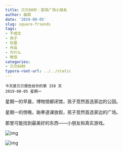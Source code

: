 ```yaml
---
title: 贝贝60秒：菜场广场小朋友
author: 曲政
date: '2019-08-05'
slug: square-friends
tags:
- 不成文
- 孩子
- 玩耍
- 作品
- 为什么
- 微信
categories:
- 贝贝60秒
typora-root-url: ../../static
---
```


```
今天是贝贝报告给你的第 158 天
2019-08-05 星期一
```

星期一的早晨，博物馆都闭馆，孩子竞然首选家边的公园。

星期一的傍晚，跆拳道课放假，孩子竞然首选家边的广场。

那里可能找到最美好的东西——小朋友和真实游戏。

![img](/images/2019-08-05-%E8%B4%9D%E8%B4%9D60%E7%A7%92%EF%BC%9A%E8%8F%9C%E5%9C%BA%E5%B9%BF%E5%9C%BA%E5%B0%8F%E6%9C%8B%E5%8F%8B/640-20200416104907942.jpeg)

![img](/images/2019-08-05-%E8%B4%9D%E8%B4%9D60%E7%A7%92%EF%BC%9A%E8%8F%9C%E5%9C%BA%E5%B9%BF%E5%9C%BA%E5%B0%8F%E6%9C%8B%E5%8F%8B/640-20200416104907974.jpeg)